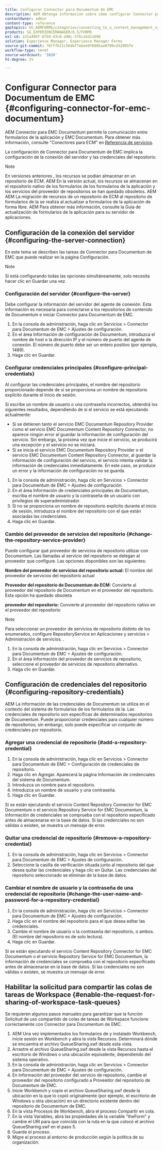 ```yaml
---
title: Configurar Connector para Documentum de EMC
description: AEM Obtenga información sobre cómo configurar Connector para Documentum de EMC para habilitar la comunicación entre formularios de y Documentum de EMC.
contentOwner: admin
content-type: reference
geptopics: SG_AEMFORMS/categories/connecting_to_a_content_management_system
products: SG_EXPERIENCEMANAGER/6.5/FORMS
exl-id: a31a496f-87b9-43c0-a98c-5f6ca5d11690
solution: Experience Manager, Experience Manager Forms
source-git-commit: 76fffb11c56dbf7ebee9f6805ae0799cd32985fe
workflow-type: tm+mt
source-wordcount: '1020'
ht-degree: 2%

---
```


# Configurar Connector para Documentum de EMC {#configuring-connector-for-emc-documentum}

AEM Connector para EMC Documentum permite la comunicación entre formularios de la aplicación y EMC Documentum. Para obtener más información, consulte &quot;Conectores para ECM&quot; en [Referencia de servicios](https://www.adobe.com/go/learn_aemforms_services_63).

La configuración de Connector para Documentum de EMC implica la configuración de la conexión del servidor y las credenciales del repositorio.

>[!NOTE]
>
>En versiones anteriores , los recursos se podían almacenar en un repositorio de ECM. AEM En la versión actual, los recursos se almacenan en el repositorio nativo de los formularios de los formularios de la aplicación y los servicios del proveedor de repositorios se han quedado obsoletos. AEM AEM La migración de recursos de un repositorio de ECM al repositorio de formularios de la se realiza al actualizar a formularios de la aplicación de forma libre. AEM Para obtener más información, consulte la Guía de actualización de formularios de la aplicación para su servidor de aplicaciones.

## Configuración de la conexión del servidor {#configuring-the-server-connection}

En este tema se describen las tareas de Connector para Documentum de EMC que puede realizar en la página Configuración.

>[!NOTE]
>
>Si está configurando todas las opciones simultáneamente, solo necesita hacer clic en Guardar una vez.

### Configuración del servidor {#configure-the-server}

Debe configurar la información del servidor del agente de conexión. Esta información es necesaria para conectarse a los repositorios de contenido de Documentum e iniciar Connector para Documentum de EMC.

1. En la consola de administración, haga clic en Servicios > Connector para Documentum de EMC > Ajustes de configuración.
1. En el área Información de configuración de Documentum, introduzca el nombre de host o la dirección IP y el número de puerto del agente de conexión. El número de puerto debe ser un entero positivo (por ejemplo, 1489).
1. Haga clic en Guardar.

### Configurar credenciales principales {#configure-principal-credentials}

Al configurar las credenciales principales, el nombre del repositorio proporcionado depende de si se proporciona un nombre de repositorio explícito durante el inicio de sesión.

Si escribe un nombre de usuario o una contraseña incorrectos, obtendrá los siguientes resultados, dependiendo de si el servicio se está ejecutando actualmente:

* Si se detienen tanto el servicio EMC Documentum Repository Provider como el servicio EMC Documentum Content Repository Connector, no aparece ningún error al guardar la información de configuración del servicio. Sin embargo, la próxima vez que inicie el servicio, se producirá una excepción y el servicio no se iniciará.
* Si se inicia el servicio EMC Documentum Repository Provider o el servicio EMC Documentum Content Repository Connector, al guardar la información de configuración del servicio, el servicio intenta validar la información de credenciales inmediatamente. En este caso, se produce un error y la información de configuración no se guarda.

1. En la consola de administración, haga clic en Servicios > Connector para Documentum de EMC > Ajustes de configuración.
1. En el área Información de credenciales principales de Documentum, escriba el nombre de usuario y la contraseña de un usuario con privilegios de superadministrador.
1. Si no se proporciona un nombre de repositorio explícito durante el inicio de sesión, introduzca el nombre del repositorio con el que están asociadas las credenciales.
1. Haga clic en Guardar.

### Cambio del proveedor de servicios del repositorio {#change-the-repository-service-provider}

Puede configurar qué proveedor de servicios de repositorio utilizar con Documentum. Las llamadas al servicio del repositorio se delegan al proveedor que configure. Las opciones disponibles son las siguientes:

**Nombre del proveedor de servicios del repositorio actual:** El nombre del proveedor de servicios del repositorio actual

**Proveedor del repositorio de Documentum de ECM:** Convierte al proveedor del repositorio de Documentum en el proveedor del repositorio. Esta opción ha quedado obsoleta

**proveedor del repositorio:** Convierte al proveedor del repositorio nativo en el proveedor del repositorio

>[!NOTE]
>
>Para seleccionar un proveedor de servicios de repositorio distinto de los enumerados, configure RepositoryService en Aplicaciones y servicios > Administración de servicios. <!-- Fix broken link (See Managing Services) -->.

1. En la consola de administración, haga clic en Servicios > Connector para Documentum de EMC > Ajustes de configuración.
1. En el área Información del proveedor de servicios de repositorio, seleccione el proveedor de servicios de repositorio alternativo.
1. Haga clic en Guardar.

## Configuración de credenciales del repositorio {#configuring-repository-credentials}

AEM La información de las credenciales de Documentum se utiliza en el contexto del sistema de formularios de los formularios de la. Las credenciales de repositorio son específicas de determinados repositorios de Documentum. Puede proporcionar credenciales para cualquier número de repositorios; sin embargo, solo puede especificar un conjunto de credenciales por repositorio.

### Agregar una credencial de repositorio {#add-a-repository-credential}

1. En la consola de administración, haga clic en Servicios > Connector para Documentum de EMC > Configuración de credenciales de repositorio.
1. Haga clic en Agregar. Aparecerá la página Información de credenciales del sistema de Documentum.
1. Introduzca un nombre para el repositorio.
1. Introduzca un nombre de usuario y una contraseña.
1. Haga clic en Guardar.

Si se están ejecutando el servicio Content Repository Connector for EMC Documentum o el servicio Repository Service for EMC Documentum, la información de credenciales se comprueba con el repositorio especificado antes de almacenarse en la base de datos. Si las credenciales no son válidas o existen, se muestra un mensaje de error.

### Quitar una credencial de repositorio {#remove-a-repository-credential}

1. En la consola de administración, haga clic en Servicios > Connector para Documentum de EMC > Ajustes de configuración.
1. Seleccione la casilla de verificación situada junto al repositorio del que desea quitar las credenciales y haga clic en Quitar. Las credenciales del repositorio seleccionado se eliminan de la base de datos.

### Cambiar el nombre de usuario y la contraseña de una credencial de repositorio {#change-the-user-name-and-password-for-a-repository-credential}

1. En la consola de administración, haga clic en Servicios > Connector para Documentum de EMC > Ajustes de configuración.
1. Haga clic en el nombre del repositorio para el que desea editar las credenciales.
1. Cambie el nombre de usuario o la contraseña del repositorio, o ambos. (El nombre del repositorio es de solo lectura).
1. Haga clic en Guardar.

Si se están ejecutando el servicio Content Repository Connector for EMC Documentum o el servicio Repository Service for EMC Documentum, la información de credenciales se comprueba con el repositorio especificado antes de almacenarse en la base de datos. Si las credenciales no son válidas o existen, se muestra un mensaje de error.

## Habilitar la solicitud para compartir las colas de tareas de Workspace {#enable-the-request-for-sharing-of-workspace-task-queues}

Se requieren algunos pasos manuales para garantizar que la función Solicitud de uso compartido de colas de tareas de Workspace funcione correctamente con Connector para Documentum de EMC.

1. AEM Una vez implementados los formularios de y instalado Workbench, inicie sesión en Workbench y abra la vista Recursos. Determinará dónde se encuentra el archivo QueueSharing.swf desde esta vista.
1. Arrastre el archivo QueueSharing.swf desde la vista Recursos hasta el escritorio de Windows o una ubicación equivalente, dependiendo del sistema operativo.
1. En la consola de administración, haga clic en Servicios > Connector para Documentum de EMC > Ajustes de configuración.
1. En Información del proveedor del servicio de repositorio, cambie el proveedor del repositorio configurado a Proveedor del repositorio de Documentum de EMC.
1. Inicie Workbench y copie el archivo QueueSharing.swf desde la ubicación en la que lo copió originalmente (por ejemplo, el escritorio de Windows u otra ubicación) en un directorio existente dentro del repositorio de Documentum de EMC.
1. En la vista Procesos de Workbench, abra el proceso Compartir en cola.
1. En la vista Variables, abra las propiedades de la variable &quot;theForm&quot; y cambie el URI para que coincida con la ruta en la que colocó el archivo QueueSharing.swf en el paso 5.
1. Guarde el proceso.
1. Migre el proceso al entorno de producción según la política de su organización.
